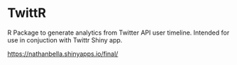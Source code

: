 # TwittR
R Package to generate analytics from Twitter API user timeline.     Intended for use in conjuction with Twittr Shiny app. 

https://nathanbella.shinyapps.io/final/
